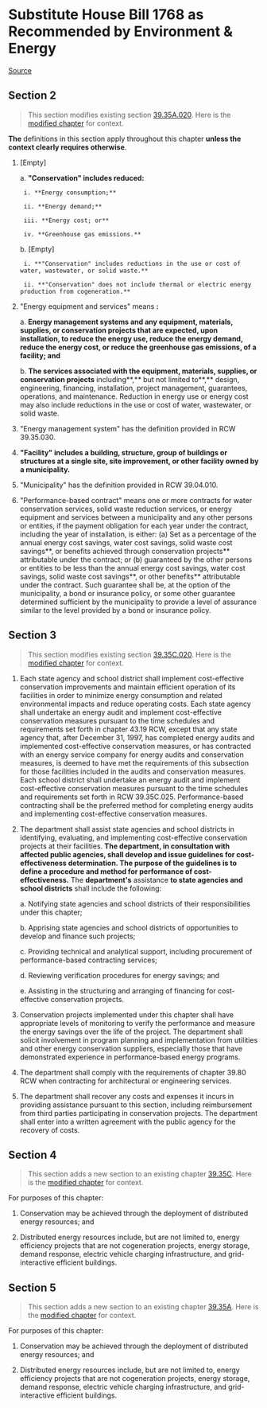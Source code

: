 # Substitute House Bill 1768 as Recommended by Environment & Energy

[Source](http://lawfilesext.leg.wa.gov/biennium/2021-22/Pdf/Bills/House%20Bills/1768-S.pdf)
## Section 2
> This section modifies existing section [39.35A.020](/rcw/39_public_contracts_and_indebtedness/39.035A_performance-based_contracts_for_water_conservation_solid_waste_reduction_and_energy_equipment.md). Here is the [modified chapter](rcw/39_public_contracts_and_indebtedness/39.035A_performance-based_contracts_for_water_conservation_solid_waste_reduction_and_energy_equipment.md) for context.

**The** definitions in this section  apply throughout this chapter **unless the context clearly requires otherwise**.

1. [Empty]

    a. **"Conservation" includes reduced:**

        i. **Energy consumption;**

        ii. **Energy demand;**

        iii. **Energy cost; or**

        iv. **Greenhouse gas emissions.**

    b. [Empty]

        i. **"Conservation" includes reductions in the use or cost of water, wastewater, or solid waste.**

        ii. **"Conservation" does not include thermal or electric energy production from cogeneration.**

2. "Energy equipment and services" means **:**

    a. **Energy management systems and any equipment, materials, supplies, or conservation projects that are expected, upon installation, to reduce the energy use, reduce the energy demand, reduce the energy cost, or reduce the greenhouse gas emissions, of a facility; and**

    b. **The services associated with the equipment, materials, supplies, or conservation projects** including**,** but not limited to**,** design, engineering, financing, installation, project management, guarantees, operations, and maintenance. Reduction in energy use or energy cost may also include reductions in the use or cost of water, wastewater, or solid waste.

3. "Energy management system" has the definition provided in RCW 39.35.030.

4. **"Facility" includes a building, structure, group of buildings or structures at a single site, site improvement, or other facility owned by a municipality.**

5. "Municipality" has the definition provided in RCW 39.04.010.

6. "Performance-based contract" means one or more contracts for water conservation services, solid waste reduction services, or energy equipment and services between a municipality and any other persons or entities, if the payment obligation for each year under the contract, including the year of installation, is either: (a) Set as a percentage of the annual energy cost savings, water cost savings,  solid waste cost savings**, or benefits achieved through conservation projects** attributable under the contract; or (b) guaranteed by the other persons or entities to be less than the annual energy cost savings, water cost savings,  solid waste cost savings**, or other benefits** attributable under the contract. Such guarantee shall be, at the option of the municipality, a bond or insurance policy, or some other guarantee determined sufficient by the municipality to provide a level of assurance similar to the level provided by a bond or insurance policy.


## Section 3
> This section modifies existing section [39.35C.020](/rcw/39_public_contracts_and_indebtedness/39.035C_energy_conservation_projects.md). Here is the [modified chapter](rcw/39_public_contracts_and_indebtedness/39.035C_energy_conservation_projects.md) for context.

1. Each state agency and school district shall implement cost-effective conservation improvements and maintain efficient operation of its facilities in order to minimize energy consumption and related environmental impacts and reduce operating costs. Each state agency shall undertake an energy audit and implement cost-effective conservation measures pursuant to the time schedules and requirements set forth in chapter 43.19 RCW, except that any state agency that, after December 31, 1997, has completed energy audits and implemented cost-effective conservation measures, or has contracted with an energy service company for energy audits and conservation measures, is deemed to have met the requirements of this subsection for those facilities included in the audits and conservation measures. Each school district shall undertake an energy audit and implement cost-effective conservation measures pursuant to the time schedules and requirements set forth in RCW 39.35C.025. Performance-based contracting shall be the preferred method for completing energy audits and implementing cost-effective conservation measures.

2. The department shall assist state agencies and school districts in identifying, evaluating, and implementing cost-effective conservation projects at their facilities. **The department, in consultation with affected public agencies, shall develop and issue guidelines for cost-effectiveness determination. The purpose of the guidelines is to define a procedure and method for performance of cost-effectiveness.** The **department's** assistance **to state agencies and school districts** shall include the following:

    a. Notifying state agencies and school districts of their responsibilities under this chapter;

    b. Apprising state agencies and school districts of opportunities to develop and finance such projects;

    c. Providing technical and analytical support, including procurement of performance-based contracting services;

    d. Reviewing verification procedures for energy savings; and

    e. Assisting in the structuring and arranging of financing for cost-effective conservation projects.

3. Conservation projects implemented under this chapter shall have appropriate levels of monitoring to verify the performance and measure the energy savings over the life of the project. The department shall solicit involvement in program planning and implementation from utilities and other energy conservation suppliers, especially those that have demonstrated experience in performance-based energy programs.

4. The department shall comply with the requirements of chapter 39.80 RCW when contracting for architectural or engineering services.

5. The department shall recover any costs and expenses it incurs in providing assistance pursuant to this section, including reimbursement from third parties participating in conservation projects. The department shall enter into a written agreement with the public agency for the recovery of costs.


## Section 4
> This section adds a new section to an existing chapter [39.35C](/rcw/39_public_contracts_and_indebtedness/39.035C_energy_conservation_projects.md). Here is the [modified chapter](rcw/39_public_contracts_and_indebtedness/39.035C_energy_conservation_projects.md) for context.

For purposes of this chapter:

1. Conservation may be achieved through the deployment of distributed energy resources; and

2. Distributed energy resources include, but are not limited to, energy efficiency projects that are not cogeneration projects, energy storage, demand response, electric vehicle charging infrastructure, and grid-interactive efficient buildings.


## Section 5
> This section adds a new section to an existing chapter [39.35A](/rcw/39_public_contracts_and_indebtedness/39.035A_performance-based_contracts_for_water_conservation_solid_waste_reduction_and_energy_equipment.md). Here is the [modified chapter](rcw/39_public_contracts_and_indebtedness/39.035A_performance-based_contracts_for_water_conservation_solid_waste_reduction_and_energy_equipment.md) for context.

For purposes of this chapter:

1. Conservation may be achieved through the deployment of distributed energy resources; and

2. Distributed energy resources include, but are not limited to, energy efficiency projects that are not cogeneration projects, energy storage, demand response, electric vehicle charging infrastructure, and grid-interactive efficient buildings.

